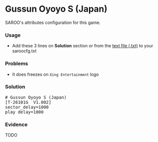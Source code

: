 # Gussun Oyoyo S (Japan)

SAROO's attributes configuration for this game.

### Usage

- Add these 3 lines on **Solution** section or from the [text file (.txt)](./config.txt) to your saroocfg.txt

### Problems

- It does freezes on `Xing Entertainment` logo

### Solution

<pre># Gussun Oyoyo S (Japan)
[T-26101G  V1.002]
sector_delay=1000
play_delay=1000</pre>

### Evidence

TODO

<!-- [![](https://img.youtube.com/vi/YZOGw2jjz5k/0.jpg)](https://youtu.be/YZOGw2jjz5k) -->
